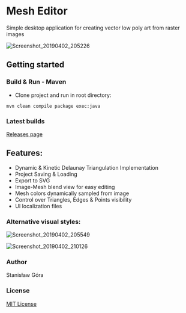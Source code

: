 # Mesh Editor
Simple desktop application for creating vector low poly art from raster images

![Screenshot_20190402_205226](https://user-images.githubusercontent.com/8643919/55430423-5d448780-558e-11e9-9461-6ffd15f42d33.png)

## Getting started
### Build & Run - Maven
- Clone project and run in root directory:

```mvn clean compile package exec:java```

### Latest builds
[Releases page](https://github.com/stasgora/mesh-editor/releases)

## Features:
- Dynamic & Kinetic Delaunay Triangulation Implementation
- Project Saving & Loading
- Export to SVG
- Image-Mesh blend view for easy editing
- Mesh colors dynamically sampled from image
- Control over Triangles, Edges & Points visibility
- UI localization files

### Alternative visual styles:

![Screenshot_20190402_205549](https://user-images.githubusercontent.com/8643919/55430569-c0361e80-558e-11e9-8acd-6a80fb15fac1.png)

![Screenshot_20190402_210126](https://user-images.githubusercontent.com/8643919/55430614-d8a63900-558e-11e9-93d5-ffd71a4e5690.png)

### Author
Stanisław Góra

### License
[MIT License](http://www.opensource.org/licenses/mit-license.php)
